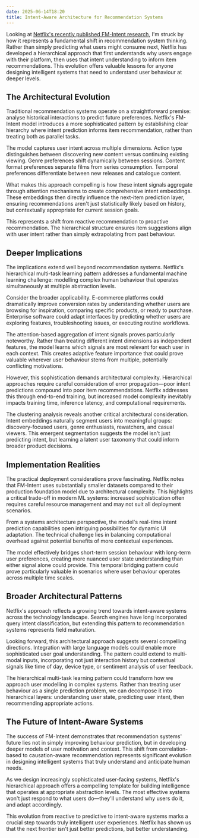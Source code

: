 ```yaml
---
date: 2025-06-14T18:20
title: Intent-Aware Architecture for Recommendation Systems
---
```

Looking at [Netflix's recently published FM-Intent research](https://netflixtechblog.com/fm-intent-predicting-user-session-intent-with-hierarchical-multi-task-learning-94c75e18f4b8), I'm struck by how it represents a fundamental shift in recommendation system thinking. Rather than simply predicting what users might consume next, Netflix has developed a hierarchical approach that first understands why users engage with their platform, then uses that intent understanding to inform item recommendations. This evolution offers valuable lessons for anyone designing intelligent systems that need to understand user behaviour at deeper levels.

## The Architectural Evolution

Traditional recommendation systems operate on a straightforward premise: analyse historical interactions to predict future preferences. Netflix's FM-Intent model introduces a more sophisticated pattern by establishing clear hierarchy where intent prediction informs item recommendation, rather than treating both as parallel tasks.

The model captures user intent across multiple dimensions. Action type distinguishes between discovering new content versus continuing existing viewing. Genre preferences shift dynamically between sessions. Content format preferences separate films from series consumption. Temporal preferences differentiate between new releases and catalogue content.

What makes this approach compelling is how these intent signals aggregate through attention mechanisms to create comprehensive intent embeddings. These embeddings then directly influence the next-item prediction layer, ensuring recommendations aren't just statistically likely based on history, but contextually appropriate for current session goals.

This represents a shift from reactive recommendation to proactive recommendation. The hierarchical structure ensures item suggestions align with user intent rather than simply extrapolating from past behaviour.

## Deeper Implications

The implications extend well beyond recommendation systems. Netflix's hierarchical multi-task learning pattern addresses a fundamental machine learning challenge: modelling complex human behaviour that operates simultaneously at multiple abstraction levels.

Consider the broader applicability. E-commerce platforms could dramatically improve conversion rates by understanding whether users are browsing for inspiration, comparing specific products, or ready to purchase. Enterprise software could adapt interfaces by predicting whether users are exploring features, troubleshooting issues, or executing routine workflows.

The attention-based aggregation of intent signals proves particularly noteworthy. Rather than treating different intent dimensions as independent features, the model learns which signals are most relevant for each user in each context. This creates adaptive feature importance that could prove valuable wherever user behaviour stems from multiple, potentially conflicting motivations.

However, this sophistication demands architectural complexity. Hierarchical approaches require careful consideration of error propagation—poor intent predictions compound into poor item recommendations. Netflix addresses this through end-to-end training, but increased model complexity inevitably impacts training time, inference latency, and computational requirements.

The clustering analysis reveals another critical architectural consideration. Intent embeddings naturally segment users into meaningful groups: discovery-focused users, genre enthusiasts, rewatchers, and casual viewers. This emergent segmentation suggests the model isn't just predicting intent, but learning a latent user taxonomy that could inform broader product decisions.

## Implementation Realities

The practical deployment considerations prove fascinating. Netflix notes that FM-Intent uses substantially smaller datasets compared to their production foundation model due to architectural complexity. This highlights a critical trade-off in modern ML systems: increased sophistication often requires careful resource management and may not suit all deployment scenarios.

From a systems architecture perspective, the model's real-time intent prediction capabilities open intriguing possibilities for dynamic UI adaptation. The technical challenge lies in balancing computational overhead against potential benefits of more contextual experiences.

The model effectively bridges short-term session behaviour with long-term user preferences, creating more nuanced user state understanding than either signal alone could provide. This temporal bridging pattern could prove particularly valuable in scenarios where user behaviour operates across multiple time scales.

## Broader Architectural Patterns

Netflix's approach reflects a growing trend towards intent-aware systems across the technology landscape. Search engines have long incorporated query intent classification, but extending this pattern to recommendation systems represents field maturation.

Looking forward, this architectural approach suggests several compelling directions. Integration with large language models could enable more sophisticated user goal understanding. The pattern could extend to multi-modal inputs, incorporating not just interaction history but contextual signals like time of day, device type, or sentiment analysis of user feedback.

The hierarchical multi-task learning pattern could transform how we approach user modelling in complex systems. Rather than treating user behaviour as a single prediction problem, we can decompose it into hierarchical layers: understanding user state, predicting user intent, then recommending appropriate actions.

## The Future of Intent-Aware Systems

The success of FM-Intent demonstrates that recommendation systems' future lies not in simply improving behaviour prediction, but in developing deeper models of user motivation and context. This shift from correlation-based to causation-aware recommendation represents significant evolution in designing intelligent systems that truly understand and anticipate human needs.

As we design increasingly sophisticated user-facing systems, Netflix's hierarchical approach offers a compelling template for building intelligence that operates at appropriate abstraction levels. The most effective systems won't just respond to what users do—they'll understand why users do it, and adapt accordingly.

This evolution from reactive to predictive to intent-aware systems marks a crucial step towards truly intelligent user experiences. Netflix has shown us that the next frontier isn't just better predictions, but better understanding.